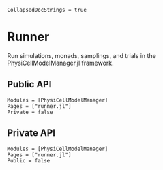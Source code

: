 ```@meta
CollapsedDocStrings = true
```

# Runner

Run simulations, monads, samplings, and trials in the PhysiCellModelManager.jl framework.

## Public API
```@autodocs
Modules = [PhysiCellModelManager]
Pages = ["runner.jl"]
Private = false
```

## Private API
```@autodocs
Modules = [PhysiCellModelManager]
Pages = ["runner.jl"]
Public = false
```